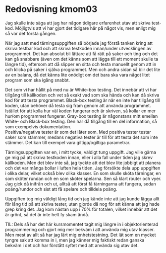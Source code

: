 ---
---
Redovisning kmom03
=========================

Jag skulle inte säga att jag har någon tidigare erfarenhet utav att skriva test-kod.
Möjligtvis att vi har gjort det tidigare här på något vis, men enligt mig så var det första gången.

När jag satt med tärningsuppgiften så började jag förstå tanken kring att skriva testbar kod och att skriva testkoden innan/under utvecklingen av programmet.
Det kan absolut bli lättare att få rätt på saker och ting och det kan gå snabbare (även om det känns som att lägga till ett moment skulle ta längre tid), eftersom att då slipper en sitta och testa manuellt genom att in och klicka på saker i själva programmet.
Men och andra sidan så blir det lite av en balans, då det känns lite onödigt om det bara ska vara något litet program som ska igång snabbt.

Det som vi har hållit på med nu är White-box testing. Det innebär att vi har tillgång till källkoden och vet så exakt vad som ska hända och kan då skriva kod för att testa programmet. Black-box testing är när en inte har tillgång till koden, utan behöver då testa sig fram genom att använda programmet. Istället för att kolla hur väl koden fungerar och är skriven, så kollar en mer hur/om programmet fungerar. Gray-box testing är någonstans mitt emellan White- och Black-box testing. Den har då tillgång till en del information, så som exempelvis dokumentation.  
Positiva/negativa tester är som det låter som. Med positiva tester testar saker som stämmer, medans negativa tester är till för att testa det som inte stämmer. Det kan till exempel vara giltiga/ogiltiga parametrar.

Tärningsuppgiften var en, i mitt tycke, väldigt tung uppgift. Jag ville gärna ge mig på att skriva testkoden innan, eller i alla fall under tiden jag skrev källkoden. Men det blev inte så, jag tyckte att det blev lite jobbigt att planera och det var många bollar i luften hela tiden. Jag försökte dela upp uppgiften i olika delar, vilket också blev olika klasser. En som skulle sköta tärningar, en som sköter rundan och en som sköter spelarna. Sen så klart router och vyer. Jag gick då inifrån och ut, alltså att först få tärningarna att fungera, sedan poäng/rundor och sist att få spelare och tilldela poäng.

Uppgiften tog mig väldigt lång tid och jag kände inte att jag kunde lägga allt för lång tid på att skriva tester, utan gjorde då nog för att känna att jag hade grep kring det. Jag kom nästan upp i 70% för totalen, vilket innebär att det är grönt, så det är inte helt fy skam ändå.

TIL: Dels så har det här kursmomentet tagit mig längre in i objektorienterad programmering och gjort mig mer bekväm i att använda mig utav klasser.
Men mest av allt så har jag lärt mig enhetstestning. Det lät som en mycket tyngre sak att komma in i, men jag känner mig faktiskt redan ganska bekväm i det och har förstått syftet med att använda sig utav det.
